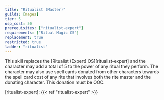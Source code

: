 ```yaml
---
title: "Ritualist (Master)"
guilds: [mages]
tier: 5
osp_cost: 50
prerequisites: ["ritualist-expert"]
requirements: ["Ritual Magic CS"]
replacement: true
restricted: true
ladder: "ritualist"
---
```

This skill replaces the [Ritualist (Expert) OS][ritualist-expert] and the character may add a total of 5 to the power of any ritual they perform. The character may also use spell cards donated from other characters towards the spell card cost of any rite that involves both the rite master and the donating character. This donation must be OOC.

[ritualist-expert]: {{< ref "ritualist-expert" >}}